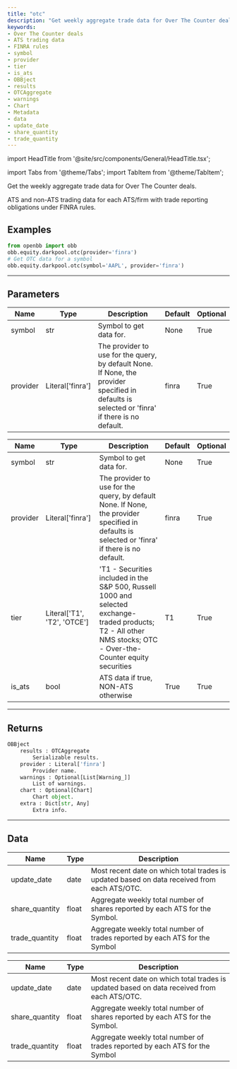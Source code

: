 ```yaml
---
title: "otc"
description: "Get weekly aggregate trade data for Over The Counter deals, including  ATS trading data and non-ATS trading data. The data is provided for each ATS/firm  with trade reporting obligations under FINRA rules."
keywords:
- Over The Counter deals
- ATS trading data
- FINRA rules
- symbol
- provider
- tier
- is_ats
- OBBject
- results
- OTCAggregate
- warnings
- Chart
- Metadata
- data
- update_date
- share_quantity
- trade_quantity
---
```


import HeadTitle from '@site/src/components/General/HeadTitle.tsx';

<HeadTitle title="equity/darkpool/otc - Reference | OpenBB Platform Docs" />

<!-- markdownlint-disable MD012 MD031 MD033 -->

import Tabs from '@theme/Tabs';
import TabItem from '@theme/TabItem';

Get the weekly aggregate trade data for Over The Counter deals.

ATS and non-ATS trading data for each ATS/firm
with trade reporting obligations under FINRA rules.


Examples
--------

```python
from openbb import obb
obb.equity.darkpool.otc(provider='finra')
# Get OTC data for a symbol
obb.equity.darkpool.otc(symbol='AAPL', provider='finra')
```

---

## Parameters

<Tabs>

<TabItem value='standard' label='standard'>

| Name | Type | Description | Default | Optional |
| ---- | ---- | ----------- | ------- | -------- |
| symbol | str | Symbol to get data for. | None | True |
| provider | Literal['finra'] | The provider to use for the query, by default None. If None, the provider specified in defaults is selected or 'finra' if there is no default. | finra | True |
</TabItem>

<TabItem value='finra' label='finra'>

| Name | Type | Description | Default | Optional |
| ---- | ---- | ----------- | ------- | -------- |
| symbol | str | Symbol to get data for. | None | True |
| provider | Literal['finra'] | The provider to use for the query, by default None. If None, the provider specified in defaults is selected or 'finra' if there is no default. | finra | True |
| tier | Literal['T1', 'T2', 'OTCE'] | 'T1 - Securities included in the S&P 500, Russell 1000 and selected exchange-traded products;     T2 - All other NMS stocks; OTC - Over-the-Counter equity securities | T1 | True |
| is_ats | bool | ATS data if true, NON-ATS otherwise | True | True |
</TabItem>

</Tabs>

---

## Returns

```python wordwrap
OBBject
    results : OTCAggregate
        Serializable results.
    provider : Literal['finra']
        Provider name.
    warnings : Optional[List[Warning_]]
        List of warnings.
    chart : Optional[Chart]
        Chart object.
    extra : Dict[str, Any]
        Extra info.

```

---

## Data

<Tabs>

<TabItem value='standard' label='standard'>

| Name | Type | Description |
| ---- | ---- | ----------- |
| update_date | date | Most recent date on which total trades is updated based on data received from each ATS/OTC. |
| share_quantity | float | Aggregate weekly total number of shares reported by each ATS for the Symbol. |
| trade_quantity | float | Aggregate weekly total number of trades reported by each ATS for the Symbol |
</TabItem>

<TabItem value='finra' label='finra'>

| Name | Type | Description |
| ---- | ---- | ----------- |
| update_date | date | Most recent date on which total trades is updated based on data received from each ATS/OTC. |
| share_quantity | float | Aggregate weekly total number of shares reported by each ATS for the Symbol. |
| trade_quantity | float | Aggregate weekly total number of trades reported by each ATS for the Symbol |
</TabItem>

</Tabs>

